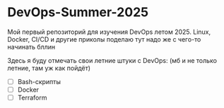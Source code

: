 # DevOps-Summer-2025
Мой первый репозиторий для изучения DevOps летом 2025. Linux, Docker, CI/CD и другие приколы поделаю тут надо же с чего-то начинать бллин  

Здесь я буду отмечать свои летние штуки с DevOps: (мб и не только летние, там уж как пойдёт)
- [ ] Bash-скрипты  
- [ ] Docker  
- [ ] Terraform  
